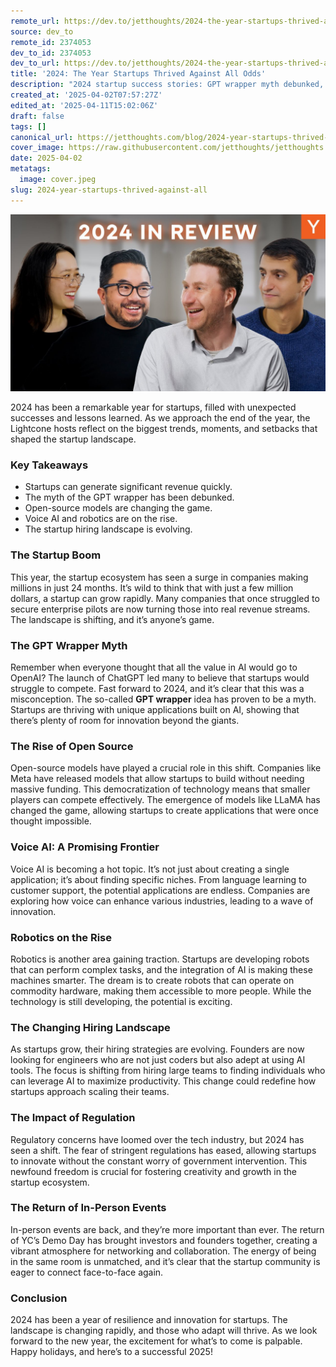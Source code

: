 ```yaml
---
remote_url: https://dev.to/jetthoughts/2024-the-year-startups-thrived-against-all-odds-43jl
source: dev_to
remote_id: 2374053
dev_to_id: 2374053
dev_to_url: https://dev.to/jetthoughts/2024-the-year-startups-thrived-against-all-odds-43jl
title: '2024: The Year Startups Thrived Against All Odds'
description: "2024 startup success stories: GPT wrapper myth debunked, open-source AI revolution, voice AI boom. Learn YC trends, $12M ARR in 24 months. Build better products ✓"
created_at: '2025-04-02T07:57:27Z'
edited_at: '2025-04-11T15:02:06Z'
draft: false
tags: []
canonical_url: https://jetthoughts.com/blog/2024-year-startups-thrived-against-all/
cover_image: https://raw.githubusercontent.com/jetthoughts/jetthoughts.github.io/master/content/blog/2024-year-startups-thrived-against-all/cover.jpeg
date: 2025-04-02
metatags:
  image: cover.jpeg
slug: 2024-year-startups-thrived-against-all
---
```

[![2024: The Year Startups Thrived Against All Odds](file_0.jpg)](https://www.youtube.com/watch?v=z0wt2pe_LZM)

2024 has been a remarkable year for startups, filled with unexpected successes and lessons learned. As we approach the end of the year, the Lightcone hosts reflect on the biggest trends, moments, and setbacks that shaped the startup landscape.

### Key Takeaways

*   Startups can generate significant revenue quickly.
*   The myth of the GPT wrapper has been debunked.
*   Open-source models are changing the game.
*   Voice AI and robotics are on the rise.
*   The startup hiring landscape is evolving.

### The Startup Boom

This year, the startup ecosystem has seen a surge in companies making millions in just 24 months. It’s wild to think that with just a few million dollars, a startup can grow rapidly. Many companies that once struggled to secure enterprise pilots are now turning those into real revenue streams. The landscape is shifting, and it’s anyone’s game.

### The GPT Wrapper Myth

Remember when everyone thought that all the value in AI would go to OpenAI? The launch of ChatGPT led many to believe that startups would struggle to compete. Fast forward to 2024, and it’s clear that this was a misconception. The so-called **GPT wrapper** idea has proven to be a myth. Startups are thriving with unique applications built on AI, showing that there’s plenty of room for innovation beyond the giants.

### The Rise of Open Source

Open-source models have played a crucial role in this shift. Companies like Meta have released models that allow startups to build without needing massive funding. This democratization of technology means that smaller players can compete effectively. The emergence of models like LLaMA has changed the game, allowing startups to create applications that were once thought impossible.

### Voice AI: A Promising Frontier

Voice AI is becoming a hot topic. It’s not just about creating a single application; it’s about finding specific niches. From language learning to customer support, the potential applications are endless. Companies are exploring how voice can enhance various industries, leading to a wave of innovation.

### Robotics on the Rise

Robotics is another area gaining traction. Startups are developing robots that can perform complex tasks, and the integration of AI is making these machines smarter. The dream is to create robots that can operate on commodity hardware, making them accessible to more people. While the technology is still developing, the potential is exciting.

### The Changing Hiring Landscape

As startups grow, their hiring strategies are evolving. Founders are now looking for engineers who are not just coders but also adept at using AI tools. The focus is shifting from hiring large teams to finding individuals who can leverage AI to maximize productivity. This change could redefine how startups approach scaling their teams.

### The Impact of Regulation

Regulatory concerns have loomed over the tech industry, but 2024 has seen a shift. The fear of stringent regulations has eased, allowing startups to innovate without the constant worry of government intervention. This newfound freedom is crucial for fostering creativity and growth in the startup ecosystem.

### The Return of In-Person Events

In-person events are back, and they’re more important than ever. The return of YC’s Demo Day has brought investors and founders together, creating a vibrant atmosphere for networking and collaboration. The energy of being in the same room is unmatched, and it’s clear that the startup community is eager to connect face-to-face again.

### Conclusion

2024 has been a year of resilience and innovation for startups. The landscape is changing rapidly, and those who adapt will thrive. As we look forward to the new year, the excitement for what’s to come is palpable. Happy holidays, and here’s to a successful 2025!
